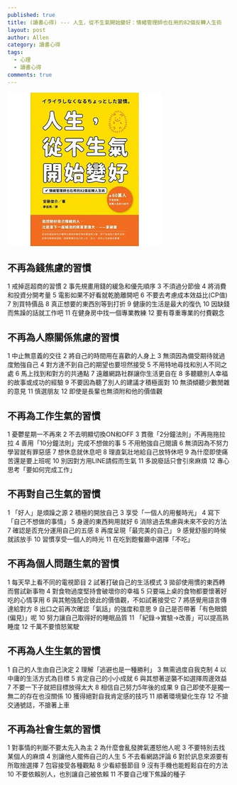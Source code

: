 ```yaml
---
published: true
title: (讀書心得) --- 人生，從不生氣開始變好：情緒管理師也在用的82個反轉人生術
layout: post
author: Allen
category: 讀書心得
tags: 
  - 心理
  - 讀書心得
comments: true
---
```


![book](/images/blog/20190901/20190901-000.jpg)

## 不再為錢焦慮的習慣
1 戒掉逛超商的習慣
2 事先規畫用錢的緩急和優先順序
3 不須過分節儉
4 將消費和投資分開考量
5 電影如果不好看就乾脆離開吧
6 不要去考慮成本效益比(CP值)
7 別買特價品
8 真正想要的東西別等到打折
9 健康的生活是最大的復仇
10 因缺錢而焦躁的話就工作吧
11 在健身房中找一個專業教練
12 要有尊重專業的付費觀念

## 不再為人際關係焦慮的習慣
1 中止無意義的交往
2 將自己的時間用在喜歡的人身上
3 無須因為備受期待就過度勉強自己
4 對方達不到自己的期望也要坦然接受
5 不用特地尋找和別人不同之處
6 馬上找到和對方的共通點
7 遠離網路社群讓你生活更自在
8 多聽聽別人幸福的故事或成功的經驗
9 不要因為聽了別人的建議才積極面對
10 無須傾聽少數閒雜的意見
11 慎選朋友
12 即使是長輩也無須附和他的價值觀

## 不再為工作生氣的習慣
1 憂鬱星期一不再來
2 不去明顯切換ON和OFF
3 貫徹「2分鐘法則」不再拖拖拉拉
4 善用「10分鐘法則」完成不想做的事
5 不用勉強自己閱讀
6 無須因為不努力學習就有罪惡感
7 想休息就休息吧
8 理直氣壯地給自己放特休吧
9 為什麼即使痛苦還是要上班呢
10 別因對方用LINE請假而生氣
11 多說廢話只會引來麻煩
12 專心思考「要如何完成工作」

## 不再對自己生氣的習慣
1 「好人」是煩躁之源
2 積極的開放自己
3 享受「一個人的用餐時光」
4 寫下「自己不想做的事情」
5 身邊的東西夠用就好
6 消除過去焦慮與未來不安的方法
7 確認是否充分運用自己的五感
8 再度呈現「最完美的自己」
9 感覺舒服的時候就該放手
10 習慣享受一個人的時光
11 在吃到飽餐廳中選擇「不吃」

## 不再為個人問題生氣的習慣
1 每天早上看不同的電視節目
2 試著打破自己的生活模式
3 拋卻使用慣的東西轉而嘗試新事物
4 對食物過度堅持會破壞你的幸福
5 只要端上桌的食物都要懷著好吃的心情享用
6 與其勉強配合彼此的價值觀，不如試著接受它
7 將感覺用語言傳達給對方
8 出口之前再次確認「氣話」的強度和意思
9 自己是否帶著「有色眼鏡(偏見)」呢
10 努力讓自己取得好的睡眠品質
11 「紀錄→實驗→改善」可以提高熟睡度
12 千萬不要憤怒駕駛

## 不再為人生生氣的習慣
1 自己的人生由自己決定
2 理解「逃避也是一種勝利」
3 無需過度自我克制
4 以中庸的生活方式為目標
5 肯定自己的小小成就
6 與其想著逆襲不如選擇周邊效益
7 不要一下子就把目標放得太大
8 相信自己努力5年後的成果
9 自己即使不是獨一無二的存在也沒關係
10 獲得絕對自我肯定感的技巧
11 順著環境變化生存
12 不搶交通號誌，不搶著上車

## 不再為社會生氣的習慣
1 對事情的判斷不要太先入為主
2 為什麼會亂發脾氣遷怒他人呢
3 不要特別去找某個人的麻煩
4 別讓他人擺佈自己的人生
5 不去看網路評論
6 對於訊息來源要有所取捨選擇
7 包容接受各種觀點
8 少看綜藝節目
9 沒有手機也能輕鬆自在的方法
10 不要依賴別人，也別讓自己被依賴
11 不要自己埋下焦躁的種子